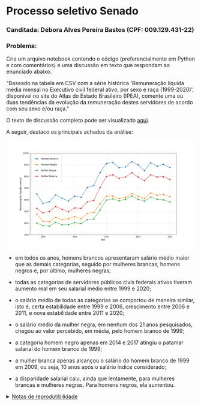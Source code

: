 # Processo seletivo Senado
### Canditada: Débora Alves Pereira Bastos (CPF: 009.129.431-22)

### Problema:
Crie um arquivo notebook contendo o código (preferencialmente em Python e com comentários) e uma discussão em texto que respondam ao enunciado abaixo.

"Baseado na tabela em CSV com a série histórica 'Remuneração líquida média mensal no Executivo civil federal ativo, por sexo e raça (1999-2020)', disponível no site do Atlas do Estado Brasileiro (IPEA), comente uma ou duas tendências da evolução da remuneração destes servidores de acordo com seu sexo e/ou raça."

O texto de discussão completo pode ser visualizado [aqui](https://github.com/deborabastos/hacker_fiscalizacao/blob/main/debora_bastos_hacker_fiscalizaca_congresso_nacional_parte_1.pdf).

A seguir, destaco os principais achados da análise:

![Alt text](https://github.com/deborabastos/hacker_fiscalizacao/blob/main/output/grafico1.png)

- em todos os anos, homens brancos apresentaram salário médio maior que as demais categorias, seguido por mulheres brancas, homens negros e, por último, mulheres negras;

- todas as categorias de servidores públicos civis federais ativos tiveram aumento real em seu salarial médio entre 1999 e 2020;

- o salário médio de todas as categorias se comportou de maneira similar, isto é, certa estabilidade entre 1999 e 2006, crescimento entre 2006 e 2011, e nova estabilidade entre 2011 e 2020;

- o salário médio da mulher negra, em nenhum dos 21 anos pesquisados, chegou ao valor percebido, em média, pelo homem branco de 1999;

- a categoria homem negro apenas em 2014 e 2017 atingiu o patamar salarial do homem branco de 1999;

- a mulher branca apenas alcançou o salário do homem branco de 1999 em 2009, ou seja, 10 anos após o salário índice considerado;

- a disparidade salarial caiu, ainda que lentamente, para mulheres brancas e mulheres negras. Para homens negros, ela aumentou.


<details>
<summary><ins>Notas de reprodutibilidade</ins></summary>
<p>Para reproduzir corretamente o projeto, é necessário instalar os requisitos disponíveis no arquivo requirements.txt. Sugere-se, para tanto, utilizar o comando:</p>
<code>
pip install -r requirements.txt
</code>
</details>
